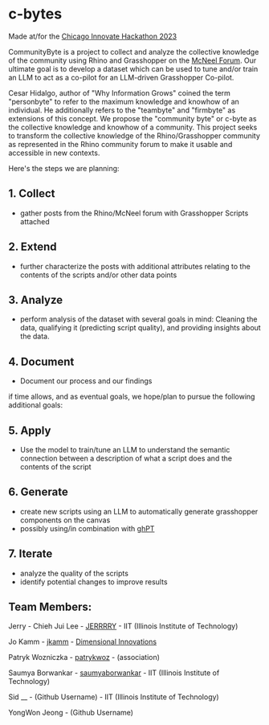 # c-bytes
Made at/for the [Chicago Innovate Hackathon 2023](https://www.chicagoinnovate.tech/hackathon)

CommunityByte is a project to collect and analyze the collective knowledge of the community using Rhino and Grasshopper on the [McNeel Forum](https://discourse.mcneel.com/).  Our ultimate goal is to develop a dataset which can be used to tune and/or train an LLM to act as a co-pilot for an LLM-driven Grasshopper Co-pilot.  

Cesar Hidalgo, author of "Why Information Grows" coined the term "personbyte" to refer to the maximum knowledge and knowhow of an individual.  He additionally refers to the "teambyte" and "firmbyte" as extensions of this concept.  We propose the "community byte" or c-byte as the collective knowledge and knowhow of a community.  This project seeks to transform the collective knowledge of the Rhino/Grasshopper community as represented in the Rhino community forum to make it usable and accessible in new contexts. 

Here's the steps we are planning:

## 1. Collect
- gather posts from the Rhino/McNeel forum with Grasshopper Scripts attached 
## 2. Extend
- further characterize the posts with additional attributes relating to the contents of the scripts and/or other data points
## 3. Analyze
- perform analysis of the dataset with several goals in mind: Cleaning the data, qualifying it (predicting script quality), and providing insights about the data.
## 4. Document
- Document our process and our findings

if time allows, and as eventual goals, we hope/plan to pursue the following additional goals:
## 5. Apply
- Use the model to train/tune an LLM to understand the semantic connection between a description of what a script does and the contents of the script
## 6. Generate
- create new scripts using an LLM to automatically generate grasshopper components on the canvas
- possibly using/in combination with [ghPT](https://github.com/enmerk4r/GHPT)
## 7. Iterate
- analyze the quality of the scripts
- identify potential changes to improve results  

## Team Members:
Jerry - Chieh Jui Lee - [JERRRRY](https://github.com/JERRRRY) - IIT (Illinois Institute of Technology) 

Jo Kamm - [jkamm](https://github.com/jkamm) - [Dimensional Innovations](dimin.com)

Patryk Wozniczka - [patrykwoz](https://github.com/patrykwoz) - (association)

Saumya Borwankar - [saumyaborwankar](https://github.com/saumyaborwankar) - IIT (Illinois Institute of Technology) 

Sid __ - (Github Username) - IIT (Illinois Institute of Technology)

YongWon Jeong - (Github Username)  


